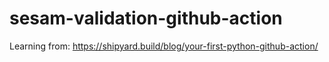 # sesam-validation-github-action

Learning from:
https://shipyard.build/blog/your-first-python-github-action/
